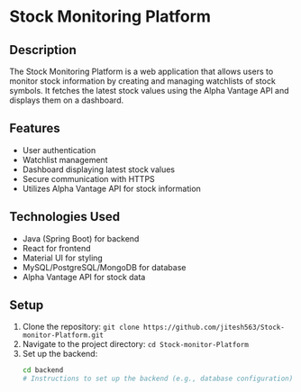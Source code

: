 # Stock Monitoring Platform

## Description
The Stock Monitoring Platform is a web application that allows users to monitor stock information by creating and managing watchlists of stock symbols. It fetches the latest stock values using the Alpha Vantage API and displays them on a dashboard.

## Features
- User authentication
- Watchlist management
- Dashboard displaying latest stock values
- Secure communication with HTTPS
- Utilizes Alpha Vantage API for stock information

## Technologies Used
- Java (Spring Boot) for backend
- React for frontend
- Material UI for styling
- MySQL/PostgreSQL/MongoDB for database
- Alpha Vantage API for stock data

## Setup
1. Clone the repository: `git clone https://github.com/jitesh563/Stock-monitor-Platform.git`
2. Navigate to the project directory: `cd Stock-monitor-Platform`
3. Set up the backend:
   ```bash
   cd backend
   # Instructions to set up the backend (e.g., database configuration)

